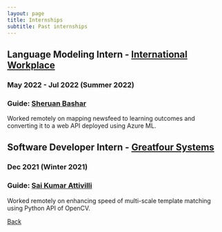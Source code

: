 ```yaml
---
layout: page
title: Internships
subtitle: Past internships
---
```


## Language Modeling Intern - [International Workplace](https://www.internationalworkplace.com/)
### May 2022 - Jul 2022 (Summer 2022)
### Guide: [Sheruan Bashar](https://www.linkedin.com/in/sheruan-bashar-6b2517160/)
Worked remotely on mapping newsfeed to learning outcomes and converting it to a web API deployed using Azure ML.

## Software Developer Intern - [Greatfour Systems](https://greatfour.com/)
### Dec 2021 (Winter 2021)
### Guide: [Sai Kumar Attivilli](https://in.linkedin.com/in/sai-kumar-attivilli-368521b1)
Worked remotely on enhancing speed of multi-scale template matching using Python API of OpenCV.

[Back](..)